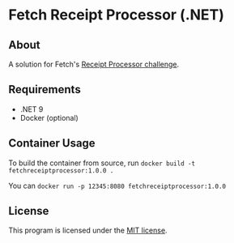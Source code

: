Fetch Receipt Processor (.NET)
==============================

About
-----
A solution for Fetch's [Receipt Processor challenge][fetch-rpc].

Requirements
------------
* .NET 9
* Docker (optional)

Container Usage
---------------
To build the container from source, run `docker build -t fetchreceiptprocessor:1.0.0 .`

You can `docker run -p 12345:8080 fetchreceiptprocessor:1.0.0`

License
-------
This program is licensed under the [MIT license][license].

[license]: https://rnelson.mit-license.org
[fetch-rpc]: https://github.com/fetch-rewards/receipt-processor-challenge